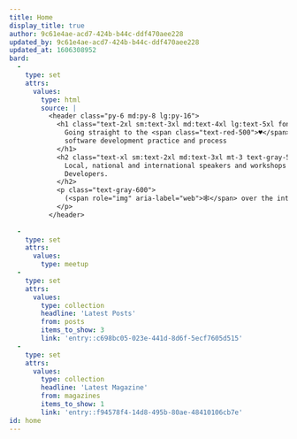 ```yaml
---
title: Home
display_title: true
author: 9c61e4ae-acd7-424b-b44c-ddf470aee228
updated_by: 9c61e4ae-acd7-424b-b44c-ddf470aee228
updated_at: 1606308952
bard:
  -
    type: set
    attrs:
      values:
        type: html
        source: |
          <header class="py-6 md:py-8 lg:py-16">
            <h1 class="text-2xl sm:text-3xl md:text-4xl lg:text-5xl font-bold tracking-tight leading-tight">
              Going straight to the <span class="text-red-500">♥️</span> of
              software development practice and process
            </h1>
            <h2 class="text-xl sm:text-2xl md:text-3xl mt-3 text-gray-500 tracking-normal leading-tight">
              Local, national and international speakers and workshops for Norfolk
              Developers.
            </h2>
            <p class="text-gray-600">
              (<span role="img" aria-label="web">🕸</span> over the interweb until further notice)
            </p>
          </header>
          
  -
    type: set
    attrs:
      values:
        type: meetup
  -
    type: set
    attrs:
      values:
        type: collection
        headline: 'Latest Posts'
        from: posts
        items_to_show: 3
        link: 'entry::c698bc05-023e-441d-8d6f-5ecf7605d515'
  -
    type: set
    attrs:
      values:
        type: collection
        headline: 'Latest Magazine'
        from: magazines
        items_to_show: 1
        link: 'entry::f94578f4-14d8-495b-80ae-48410106cb7e'
id: home
---
```

